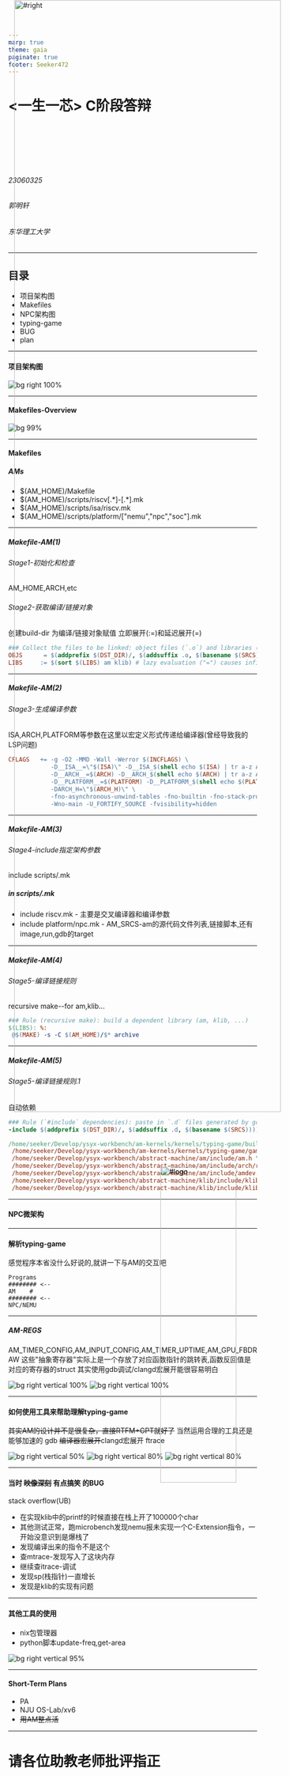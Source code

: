 ```yaml
---
marp: true
theme: gaia
paginate: true
footer: Seeker472
---
```


# <一生一芯> C阶段答辩

<br>
<br>
<br>
<br>
<br>

###### 23060325

###### 郭明轩

###### 东华理工大学

![#logo](img/ysyx.png)

<style scoped>
img[alt*='#logo'] {
    position: absolute;
    bottom: 40px;
    right: 40px;
    width: 40%; /* 调整图片宽度 */
}
</style>

---
## 目录

- 项目架构图
- Makefiles
- NPC架构图
- typing-game
- BUG
- plan

---
#### 项目架构图

![bg right 100%](img/ysyx.jpg)

---

#### Makefiles-Overview

![bg 99%](img/makefile.png)

---

#### Makefiles

##### AMs

- $(AM_HOME)/Makefile
- $(AM_HOME)/scripts/riscv[.\*]-[.\*].mk
- $(AM_HOME)/scripts/isa/riscv.mk
- $(AM_HOME)/scripts/platform/["nemu","npc","soc"].mk

---

##### Makefile-AM(1)

###### Stage1-初始化和检查

AM_HOME,ARCH,etc

###### Stage2-获取编译/链接对象

创建build-dir 为编译/链接对象赋值
立即展开(:=)和延迟展开(=)

```makefile
### Collect the files to be linked: object files (`.o`) and libraries (`.a`)
OBJS      = $(addprefix $(DST_DIR)/, $(addsuffix .o, $(basename $(SRCS))))
LIBS     := $(sort $(LIBS) am klib) # lazy evaluation ("=") causes infinite recursions
```

---

##### Makefile-AM(2)

###### Stage3-生成编译参数

ISA,ARCH,PLATFORM等参数在这里以宏定义形式传递给编译器(曾经导致我的LSP问题)

```makefile
CFLAGS   += -g -O2 -MMD -Wall -Werror $(INCFLAGS) \
            -D__ISA__=\"$(ISA)\" -D__ISA_$(shell echo $(ISA) | tr a-z A-Z)__ \
            -D__ARCH__=$(ARCH) -D__ARCH_$(shell echo $(ARCH) | tr a-z A-Z | tr - _) \
            -D__PLATFORM__=$(PLATFORM) -D__PLATFORM_$(shell echo $(PLATFORM) | tr a-z A-Z | tr - _) \
            -DARCH_H=\"$(ARCH_H)\" \
            -fno-asynchronous-unwind-tables -fno-builtin -fno-stack-protector \
            -Wno-main -U_FORTIFY_SOURCE -fvisibility=hidden
```

---

##### Makefile-AM(3)

###### Stage4-include指定架构参数

include scripts/.mk

##### in scripts/.mk

- include riscv.mk - 主要是交叉编译器和编译参数
- include platform/npc.mk - AM_SRCS-am的源代码文件列表,链接脚本,还有image,run,gdb的target

---

##### Makefile-AM(4)

###### Stage5-编译链接规则

recursive make--for am,klib...

<!-- ## TODO: Why Rec-Make -->

```makefile
### Rule (recursive make): build a dependent library (am, klib, ...)
$(LIBS): %:
 @$(MAKE) -s -C $(AM_HOME)/$* archive
```

---

##### Makefile-AM(5)

###### Stage5-编译链接规则.1

自动依赖

```makefile
### Rule (`#include` dependencies): paste in `.d` files generated by gcc on `-MMD`
-include $(addprefix $(DST_DIR)/, $(addsuffix .d, $(basename $(SRCS))))
```

```makefile
/home/seeker/Develop/ysyx-workbench/am-kernels/kernels/typing-game/build/riscv32e-nemu/game.o: \
 /home/seeker/Develop/ysyx-workbench/am-kernels/kernels/typing-game/game.c \
 /home/seeker/Develop/ysyx-workbench/abstract-machine/am/include/am.h \
 /home/seeker/Develop/ysyx-workbench/abstract-machine/am/include/arch/riscv.h \
 /home/seeker/Develop/ysyx-workbench/abstract-machine/am/include/amdev.h \
 /home/seeker/Develop/ysyx-workbench/abstract-machine/klib/include/klib.h \
 /home/seeker/Develop/ysyx-workbench/abstract-machine/klib/include/klib-macros.h
```

<!-- ```
$(DST_DIR)/%.o: %.c
 @mkdir -p $(dir $@) && echo + CC $<
 @$(CC) -std=gnu11 $(CFLAGS) -c -o $@ $(realpath $<)
``` -->

<!-- ## TODO: .PHONY  -->

---

#### NPC微架构

![#right](img/npc.png)

<style scoped>
img[alt*='#right'] {
  width: 75%;
  float: right;
  position: absolute;
  right: 0; top: 0;
}
</style>
---

#### 解析typing-game

感觉程序本省没什么好说的,就讲一下与AM的交互吧

```text
Programs
######## <--
AM    #
######## <--
NPC/NEMU
```

---

##### AM-REGS

AM_TIMER_CONFIG,AM_INPUT_CONFIG,AM_TIMER_UPTIME,AM_GPU_FBDRAW
这些"抽象寄存器"实际上是一个存放了对应函数指针的跳转表,函数反回值是对应的寄存器的struct
其实使用gdb调试/clangd宏展开能很容易明白

<!-- ![bg right vertical 70%](img/expand.png)
![bg right vertical 70%](img/expand1.png) -->
![bg right vertical 100%](img/abreg.png)
![bg right vertical 100%](img/ftable.png)

---

#### 如何使用工具来帮助理解typing-game

~~其实AM的设计并不是很复杂，直接RTFM+GPT就好了~~
当然运用合理的工具还是能够加速的
gdb
~~编译器宏展开~~clangd宏展开
ftrace

![bg right vertical 50%](img/expand.png)
![bg right vertical 80%](img/expand1.png)
![bg right vertical 80% ](img/ftrace.png)

---

#### 当时 ~~映像深刻~~ 有点搞笑 的BUG

stack overflow(UB)

- 在实现klib中的printf的时候直接在栈上开了100000个char
- 其他测试正常，跑microbench发现nemu报未实现一个C-Extension指令，一开始没意识到是爆栈了
- 发现编译出来的指令不是这个
- 查mtrace-发现写入了这块内存
- 继续查itrace-调试
- 发现sp(栈指针)一直增长
- 发现是klib的实现有问题

---

#### 其他工具的使用

- nix包管理器
- python脚本update-freq,get-area
<!-- - 还有今天的这个pre -->
![bg right vertical 95%](img/image.png)

---

#### Short-Term Plans

- PA
- NJU OS-Lab/xv6
- ~~用AM整点活~~

---

<!-- # THANKS -->

# 请各位助教老师批评指正

![#logo](img/ysyx.png)

<style scoped>
img[alt*='#logo'] {
    position: absolute;
    bottom: 40px;
    right: 40px;
    width: 40%; /* 调整图片宽度 */
}
</style>
